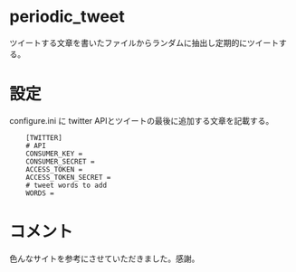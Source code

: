 # periodic_tweet
ツイートする文章を書いたファイルからランダムに抽出し定期的にツイートする。

# 設定
configure.ini に twitter APIとツイートの最後に追加する文章を記載する。

        [TWITTER]
        # API
        CONSUMER_KEY =
        CONSUMER_SECRET =
        ACCESS_TOKEN =
        ACCESS_TOKEN_SECRET =
        # tweet words to add
        WORDS =

# コメント
色んなサイトを参考にさせていただきました。感謝。
